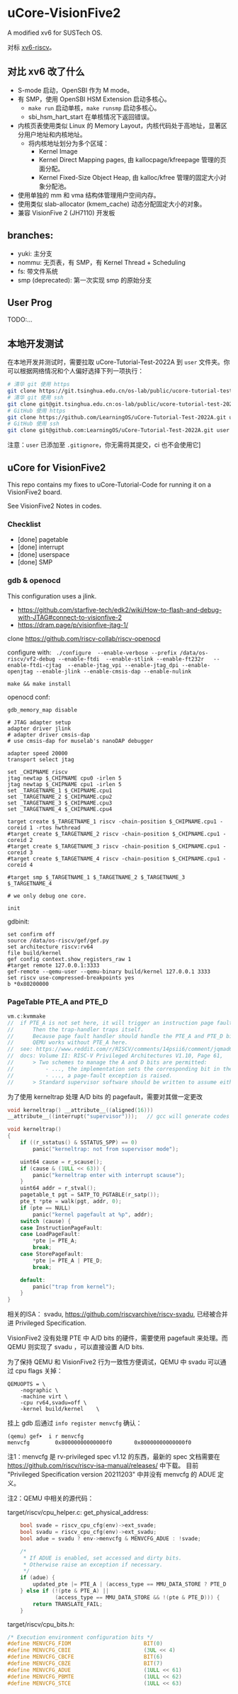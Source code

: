 # uCore-VisionFive2

A modified xv6 for SUSTech OS.

对标 [xv6-riscv](https://github.com/mit-pdos/xv6-riscv)。

## 对比 xv6 改了什么

- S-mode 启动，OpenSBI 作为 M mode。
- 有 SMP，使用 OpenSBI HSM Extension 启动多核心。
  - `make run` 启动单核，`make runsmp` 启动多核心。
  - sbi_hsm_hart_start 在单核情况下返回错误。
- 内核页表使用类似 Linux 的 Memory Layout，内核代码处于高地址，显著区分用户地址和内核地址。
  - 将内核地址划分为多个区域：
	- Kernel Image
	- Kernel Direct Mapping pages, 由 kallocpage/kfreepage 管理的页面分配。
	- Kernel Fixed-Size Object Heap, 由 kalloc/kfree 管理的固定大小对象分配池。
- 使用单独的 mm 和 vma 结构体管理用户空间内存。
- 使用类似 slab-allocator (kmem_cache) 动态分配固定大小的对象。
- 兼容 VisionFive 2 (JH7110) 开发板

## branches:

- yuki: 主分支
- nommu: 无页表，有 SMP，有 Kernel Thread + Scheduling
- fs: 带文件系统
- smp (deprecated): 第一次实现 smp 的原始分支

## User Prog

TODO:...

## 本地开发测试

在本地开发并测试时，需要拉取 uCore-Tutorial-Test-2022A 到 `user` 文件夹。你可以根据网络情况和个人偏好选择下列一项执行：

```bash
# 清华 git 使用 https
git clone https://git.tsinghua.edu.cn/os-lab/public/ucore-tutorial-test-2022a.git user
# 清华 git 使用 ssh
git clone git@git.tsinghua.edu.cn:os-lab/public/ucore-tutorial-test-2022a.git user
# GitHub 使用 https
git clone https://github.com/LearningOS/uCore-Tutorial-Test-2022A.git user
# GitHub 使用 ssh
git clone git@github.com:LearningOS/uCore-Tutorial-Test-2022A.git user
```

注意：`user` 已添加至 `.gitignore`，你无需将其提交，ci 也不会使用它]


## uCore for VisionFive2

This repo contains my fixes to uCore-Tutorial-Code for running it on a VisionFive2 board.

See VisionFive2 Notes in codes.

### Checklist

- [done] pagetable 
- [done] interrupt
- [done] userspace
- [done] SMP

### gdb & openocd

This configuration uses a jlink. 

- https://github.com/starfive-tech/edk2/wiki/How-to-flash-and-debug-with-JTAG#connect-to-visionfive-2
- https://dram.page/p/visionfive-jtag-1/

clone https://github.com/riscv-collab/riscv-openocd

configure with: ` ./configure  --enable-verbose --prefix /data/os-riscv/vf2-debug --enable-ftdi  --enable-stlink --enable-ft232r   --enable-ftdi-cjtag  --enable-jtag_vpi --enable-jtag_dpi --enable-openjtag --enable-jlink --enable-cmsis-dap --enable-nulink`

`make && make install`

openocd conf:

```
gdb_memory_map disable

# JTAG adapter setup
adapter driver jlink
# adapter driver cmsis-dap
# use cmsis-dap for muselab's nanoDAP debugger

adapter speed 20000
transport select jtag

set _CHIPNAME riscv
jtag newtap $_CHIPNAME cpu0 -irlen 5
jtag newtap $_CHIPNAME cpu1 -irlen 5
set _TARGETNAME_1 $_CHIPNAME.cpu1
set _TARGETNAME_2 $_CHIPNAME.cpu2
set _TARGETNAME_3 $_CHIPNAME.cpu3
set _TARGETNAME_4 $_CHIPNAME.cpu4

target create $_TARGETNAME_1 riscv -chain-position $_CHIPNAME.cpu1 -coreid 1 -rtos hwthread
#target create $_TARGETNAME_2 riscv -chain-position $_CHIPNAME.cpu1 -coreid 2
#target create $_TARGETNAME_3 riscv -chain-position $_CHIPNAME.cpu1 -coreid 3
#target create $_TARGETNAME_4 riscv -chain-position $_CHIPNAME.cpu1 -coreid 4

#target smp $_TARGETNAME_1 $_TARGETNAME_2 $_TARGETNAME_3 $_TARGETNAME_4

# we only debug one core.

init
```

gdbinit:

```
set confirm off
source /data/os-riscv/gef/gef.py
set architecture riscv:rv64
file build/kernel
gef config context.show_registers_raw 1
#target remote 127.0.0.1:3333
gef-remote --qemu-user --qemu-binary build/kernel 127.0.0.1 3333
set riscv use-compressed-breakpoints yes
b *0x80200000
```

### PageTable PTE_A and PTE_D

```c
vm.c:kvmmake
// 	if PTE_A is not set here, it will trigger an instruction page fault scause 0xc for the first time-accesses.
//		Then the trap-handler traps itself.
//		Because page fault handler should handle the PTE_A and PTE_D bits in VF2
//		QEMU works without PTE_A here.
//	see: https://www.reddit.com/r/RISCV/comments/14psii6/comment/jqmad6g
//	docs: Volume II: RISC-V Privileged Architectures V1.10, Page 61, 
//		> Two schemes to manage the A and D bits are permitted:
// 			- ..., the implementation sets the corresponding bit in the PTE.
//			- ..., a page-fault exception is raised.
//		> Standard supervisor software should be written to assume either or both PTE update schemes may be in effect.
```

为了使用 kerneltrap 处理 A/D bits 的 pagefault，需要对其做一定更改

```c
void kerneltrap() __attribute__((aligned(16)))
__attribute__((interrupt("supervisor")));	// gcc will generate codes for context saving and restoring.

void kerneltrap()
{
	if ((r_sstatus() & SSTATUS_SPP) == 0)
		panic("kerneltrap: not from supervisor mode");

	uint64 cause = r_scause();
	if (cause & (1ULL << 63)) {
		panic("kerneltrap enter with interrupt scause");
	}
	uint64 addr = r_stval();
	pagetable_t pgt = SATP_TO_PGTABLE(r_satp());
	pte_t *pte = walk(pgt, addr, 0);
	if (pte == NULL)
		panic("kernel pagefault at %p", addr);
	switch (cause) {
	case InstructionPageFault:
	case LoadPageFault:
		*pte |= PTE_A;
		break;
	case StorePageFault:
		*pte |= PTE_A | PTE_D;
		break;

	default:
		panic("trap from kernel");
	}
}
```

相关的ISA： svadu, https://github.com/riscvarchive/riscv-svadu, 已经被合并进 Privileged Specification.

VisionFive2 没有处理 PTE 中 A/D bits 的硬件，需要使用 pagefault 来处理。而 QEMU 则实现了 svadu ，可以直接设置 A/D bits.

为了保持 QEMU 和 VisionFive2 行为一致性方便调试，QEMU 中 svadu 可以通过 cpu flags 关掉：

```
QEMUOPTS = \
	-nographic \
	-machine virt \
	-cpu rv64,svadu=off \
	-kernel build/kernel	\
```

挂上 gdb 后通过 `info register menvcfg` 确认：

```
(qemu) gef➤  i r menvcfg 
menvcfg        0x80000000000000f0       0x80000000000000f0
```

注1：menvcfg 是 rv-privileged spec v1.12 的东西，最新的 spec 文档需要在 https://github.com/riscv/riscv-isa-manual/releases/ 中下载。
目前 "Privileged Specification version 20211203" 中并没有 menvcfg 的 ADUE 定义。

注2：QEMU 中相关的源代码：

target/riscv/cpu_helper.c: get_physical_address:

```c
    bool svade = riscv_cpu_cfg(env)->ext_svade;
    bool svadu = riscv_cpu_cfg(env)->ext_svadu;
    bool adue = svadu ? env->menvcfg & MENVCFG_ADUE : !svade;

    /*
     * If ADUE is enabled, set accessed and dirty bits.
     * Otherwise raise an exception if necessary.
     */
    if (adue) {
        updated_pte |= PTE_A | (access_type == MMU_DATA_STORE ? PTE_D : 0);
    } else if (!(pte & PTE_A) ||
               (access_type == MMU_DATA_STORE && !(pte & PTE_D))) {
        return TRANSLATE_FAIL;
    }
```

target/riscv/cpu_bits.h:

```c
/* Execution environment configuration bits */
#define MENVCFG_FIOM                       BIT(0)
#define MENVCFG_CBIE                       (3UL << 4)
#define MENVCFG_CBCFE                      BIT(6)
#define MENVCFG_CBZE                       BIT(7)
#define MENVCFG_ADUE                       (1ULL << 61)
#define MENVCFG_PBMTE                      (1ULL << 62)
#define MENVCFG_STCE                       (1ULL << 63)
```